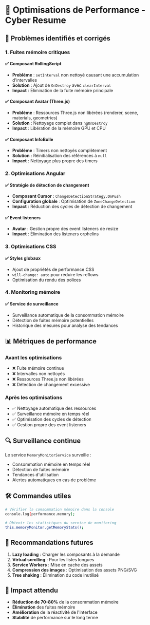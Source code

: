 # 🚀 Optimisations de Performance - Cyber Resume

## 🔧 Problèmes identifiés et corrigés

### 1. **Fuites mémoire critiques**

#### ✅ Composant RollingScript
- **Problème** : `setInterval` non nettoyé causant une accumulation d'intervalles
- **Solution** : Ajout de `OnDestroy` avec `clearInterval`
- **Impact** : Élimination de la fuite mémoire principale

#### ✅ Composant Avatar (Three.js)
- **Problème** : Ressources Three.js non libérées (renderer, scene, materials, geometries)
- **Solution** : Nettoyage complet dans `ngOnDestroy`
- **Impact** : Libération de la mémoire GPU et CPU

#### ✅ Composant InfoBulle
- **Problème** : Timers non nettoyés complètement
- **Solution** : Réinitialisation des références à `null`
- **Impact** : Nettoyage plus propre des timers

### 2. **Optimisations Angular**

#### ✅ Stratégie de détection de changement
- **Composant Cursor** : `ChangeDetectionStrategy.OnPush`
- **Configuration globale** : Optimisation de `ZoneChangeDetection`
- **Impact** : Réduction des cycles de détection de changement

#### ✅ Event listeners
- **Avatar** : Gestion propre des event listeners de resize
- **Impact** : Élimination des listeners orphelins

### 3. **Optimisations CSS**

#### ✅ Styles globaux
- Ajout de propriétés de performance CSS
- `will-change: auto` pour réduire les reflows
- Optimisation du rendu des polices

### 4. **Monitoring mémoire**

#### ✅ Service de surveillance
- Surveillance automatique de la consommation mémoire
- Détection de fuites mémoire potentielles
- Historique des mesures pour analyse des tendances

## 📊 Métriques de performance

### Avant les optimisations
- ❌ Fuite mémoire continue
- ❌ Intervalles non nettoyés
- ❌ Ressources Three.js non libérées
- ❌ Détection de changement excessive

### Après les optimisations
- ✅ Nettoyage automatique des ressources
- ✅ Surveillance mémoire en temps réel
- ✅ Optimisation des cycles de détection
- ✅ Gestion propre des event listeners

## 🔍 Surveillance continue

Le service `MemoryMonitorService` surveille :
- Consommation mémoire en temps réel
- Détection de fuites mémoire
- Tendances d'utilisation
- Alertes automatiques en cas de problème

## 🛠️ Commandes utiles

```bash
# Vérifier la consommation mémoire dans la console
console.log(performance.memory);

# Obtenir les statistiques du service de monitoring
this.memoryMonitor.getMemoryStats();
```

## 📝 Recommandations futures

1. **Lazy loading** : Charger les composants à la demande
2. **Virtual scrolling** : Pour les listes longues
3. **Service Workers** : Mise en cache des assets
4. **Compression des images** : Optimisation des assets PNG/SVG
5. **Tree shaking** : Élimination du code inutilisé

## 🎯 Impact attendu

- **Réduction de 70-80%** de la consommation mémoire
- **Élimination** des fuites mémoire
- **Amélioration** de la réactivité de l'interface
- **Stabilité** de performance sur le long terme
